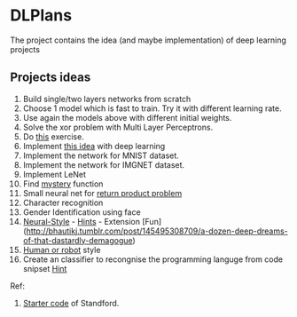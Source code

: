 # DLPlans
The project contains the idea (and maybe implementation) of deep learning projects

## Projects ideas

1. Build single/two layers networks from scratch
2. Choose 1 model which is fast to train. Try it with different learning rate. 
3. Use again the models above with different initial weights. 
4. Solve the xor problem with Multi Layer Perceptrons.
5. Do [this](http://ufldl.stanford.edu/tutorial/supervised/ExerciseSupervisedNeuralNetwork/) exercise.
5. Implement [this idea](http://crockpotveggies.com/2015/02/09/automating-tinder-with-eigenfaces.html) with deep learning
6. Implement the network for MNIST dataset. 
8. Implement the network for IMGNET dataset.
8. Implement LeNet
8. Find [mystery](https://www.kaggle.com/c/mysteryfunction) function
8. Small neural net for [return product problem](https://www.kaggle.com/c/bads-assignment-ws1718/data)
7. Character recognition
100. Gender Identification using face
101. [Neural-Style](https://arxiv.org/abs/1508.06576) - [Hints](http://pytorch.org/tutorials/advanced/neural_style_tutorial.html#introduction) - Extension [Fun] (http://bhautikj.tumblr.com/post/145495308709/a-dozen-deep-dreams-of-that-dastardly-demagogue)
102. [Human or robot](https://www.kaggle.com/c/facebook-recruiting-iv-human-or-bot/data) style 
103. Create an classifier to recongnise the programming languge from code snipset [Hint](http://php-nlp-tools.com/blog/category/programming-language-detection/)

Ref:
1. [Starter code](https://github.com/amaas/stanford_dl_ex) of Standford.
